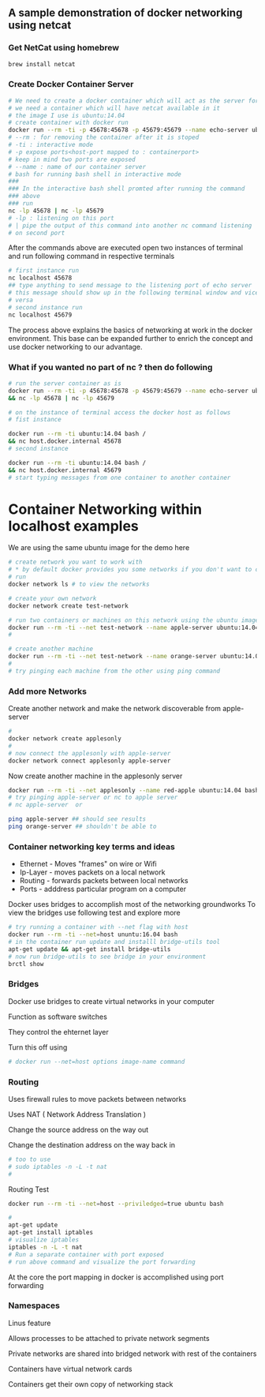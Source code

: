 ## A sample demonstration of docker networking using netcat 

### Get NetCat using homebrew 
```bash 
brew install netcat
```
### Create Docker Container Server 
```bash
# We need to create a docker container which will act as the server for # us to try to connect to 
# we need a container which will have netcat available in it
# the image I use is ubuntu:14.04 
# create container with docker run 
docker run --rm -ti -p 45678:45678 -p 45679:45679 --name echo-server ubuntu:14.04 bash 
# --rm : for removing the container after it is stoped
# -ti : interactive mode 
# -p expose ports<host-port mapped to : containerport> 
# keep in mind two ports are exposed
# --name : name of our container server 
# bash for running bash shell in interactive mode
### 
### In the interactive bash shell promted after running the command
### above 
### run 
nc -lp 45678 | nc -lp 45679
# -lp : listening on this port 
# | pipe the output of this command into another nc command listening 
# on second port 
```

After the commands above are executed open two instances of terminal and run following command in respective terminals 
```bash 
# first instance run 
nc localhost 45678
## type anything to send message to the listening port of echo server 
# this message should show up in the following terminal window and vice
# versa
# second instance run 
nc localhost 45679

```
The process above explains the basics of networking at work in the docker environment. This base can be expanded further to enrich the concept and use docker networking to our advantage.

### What if you wanted no part of nc ? then do following 
```bash
# run the server container as is 
docker run --rm -ti -p 45678:45678 -p 45679:45679 --name echo-server ubuntu:14.04 bash /
&& nc -lp 45678 | nc -lp 45679

# on the instance of terminal access the docker host as follows 
# fist instance 

docker run --rm -ti ubuntu:14.04 bash /
&& nc host.docker.internal 45678 
# second instance 

docker run --rm -ti ubuntu:14.04 bash /
&& nc host.docker.internal 45679
# start typing messages from one container to another container
```

# Container Networking within localhost examples 

We are using the same ubuntu image for the demo here 
```bash 
# create network you want to work with 
# * by default docker provides you some networks if you don't want to create new network 
# run
docker network ls # to view the networks 

# create your own network 
docker network create test-network

# run two containers or machines on this network using the ubuntu image 
docker run --rm -ti --net test-network --name apple-server ubuntu:14.04 bash
#

# create another machine 
docker run --rm -ti --net test-network --name orange-server ubuntu:14.04 bash
#
# try pinging each machine from the other using ping command 
```
### Add more Networks  

Create another network and make the network discoverable from apple-server 
```bash
# 
docker network create applesonly
# 
# now connect the applesonly with apple-server
docker network connect applesonly apple-server

```
Now create another machine in the applesonly server 
```bash
docker run --rm -ti --net applesonly --name red-apple ubuntu:14.04 bash
# try pinging apple-server or nc to apple server 
# nc apple-server  or 

ping apple-server ## should see results 
ping orange-server ## shouldn't be able to 

```
### Container networking key terms and ideas 
- Ethernet - Moves "frames" on wire or Wifi 
- Ip-Layer - moves packets on a local network 
- Routing - forwards packets between local networks
- Ports - adddress particular program on a computer 

Docker uses bridges to accomplish most of the networking groundworks To view the bridges use following test and explore more 
```bash 
# try running a container with --net flag with host
docker run --rm -ti --net=host ununtu:16.04 bash
# in the container run update and installl bridge-utils tool 
apt-get update && apt-get install bridge-utils
# now run bridge-utils to see bridge in your environment
brctl show

```
### Bridges 
Docker use bridges to create virtual networks in your computer

Function as software switches 

They control the ehternet layer 

Turn this off using 
```bash
# docker run --net=host options image-name command 
```

### Routing 
Uses firewall rules to move packets between networks 

Uses NAT ( Network Address Translation )

Change the source address on the way out 

Change the destination address on the way back in 

```bash 
# too to use 
# sudo iptables -n -L -t nat
# 
```
Routing Test
```bash 
docker run --rm -ti --net=host --priviledged=true ubuntu bash

# 
apt-get update
apt-get install iptables 
# visualize iptables 
iptables -n -L -t nat 
# Run a separate container with port exposed 
# run above command and visualize the port forwarding 
```
At the core the port mapping in docker is accomplished using port forwarding

### Namespaces 
Linus feature 

Allows  processes to be attached  to private network  segments 

Private networks are shared into bridged network with  rest of the containers 

Containers have virtual network cards 

Containers get their own copy of  networking stack




